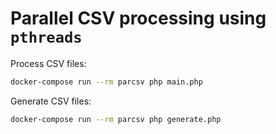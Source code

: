 # Parallel CSV processing using `pthreads`

Process CSV files:
```bash
docker-compose run --rm parcsv php main.php
```


Generate CSV files:
```bash
docker-compose run --rm parcsv php generate.php
```



